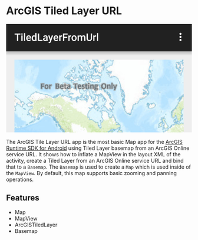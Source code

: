 # ArcGIS Tiled Layer URL

![Tiled Layer from URL App](tiledlayer-from-url.png)

The ArcGIS Tile Layer URL app is the most basic Map app for the [ArcGIS Runtime SDK for Android](https://developers.arcgis.com/en/android/) using Tiled Layer basemap from an ArcGIS Online service URL.
It shows how to inflate a MapView in the layout XML of the activity, create a Tiled Layer from an ArcGIS Online service URL and bind that to a ```Basemap```.  The ```Basemap``` is used to create a ```Map``` which is used inside of the ```MapView```.
By default, this map supports basic zooming and panning operations.

## Features
* Map
* MapView
* ArcGISTiledLayer
* Basemap